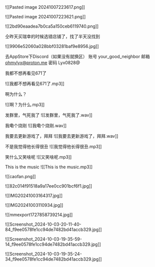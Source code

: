 ![[Pasted image 20241007223617.png]]

![[Pasted image 20241007223621.png]]


![[2bd90eaadea7b0ca5a150ceb6119740.png]]

仝昨天买瑞幸的时候选错店铺了，找了半天没找到

![[9906e52060a028bbf03281baf9e8956.jpg]]

去AppStore下Discord（如果没有就换区）
账号 your_good_neighbor
邮箱 ohmylyx@proton.me
密码 Lyx0828@

我都不想再看见671了

![[我都不想再看见671了.mp3]]

啊为什么？

![[啊？为什么.mp3]]


发群里，气死我了
![[发群里，气死我了.wav]]


我嘞个烧刚
![[我嘞个烧刚.wav]]


我要去更新游戏了，拜拜
![[我要去更新游戏了，拜拜.wav]]


不是我觉得他长得很丑
![[我觉得他长得很丑.mp3]]


笑什么又笑啥呢
![[又笑啥呢.mp3]]


This is the music
![[This is the music.mp3]]

![[caofan.png]]

![[82c014f91518a9a17ee0cc901bcf6f1.jpg]]

![[IMG20241003164317.jpg]]

![[IMG20241003110934.jpg]]

![[mmexport1727858739214.jpg]]

![[Screenshot_2024-10-03-20-11-40-84_f9ee0578fe1cc94de7482bd41accb329.jpg]]

![[Screenshot_2024-10-03-19-35-59-14_f9ee0578fe1cc94de7482bd41accb329.jpg]]

![[Screenshot_2024-10-03-19-35-24-34_f9ee0578fe1cc94de7482bd41accb329.jpg]]